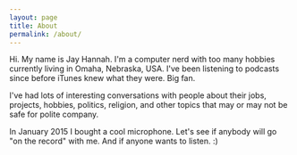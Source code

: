 ```yaml
---
layout: page
title: About
permalink: /about/
---
```


Hi. My name is Jay Hannah. I'm a computer nerd with too many hobbies currently 
living in Omaha, Nebraska, USA. I've been listening to podcasts since before iTunes 
knew what they were. Big fan. 

I've had lots of interesting conversations with people about their jobs, projects, hobbies, 
politics, religion, and other topics that may or may not be safe for polite company.

In January 2015 I bought a cool microphone. 
Let's see if anybody will go "on the record" with me. And if anyone wants to listen.  :) 
